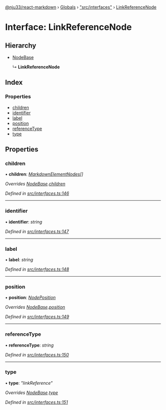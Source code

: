 [@nju33/react-markdown](../README.md) › [Globals](../globals.md) › ["src/interfaces"](../modules/_src_interfaces_.md) › [LinkReferenceNode](_src_interfaces_.linkreferencenode.md)

# Interface: LinkReferenceNode

## Hierarchy

* [NodeBase](_src_interfaces_.nodebase.md)

  ↳ **LinkReferenceNode**

## Index

### Properties

* [children](_src_interfaces_.linkreferencenode.md#children)
* [identifier](_src_interfaces_.linkreferencenode.md#identifier)
* [label](_src_interfaces_.linkreferencenode.md#label)
* [position](_src_interfaces_.linkreferencenode.md#position)
* [referenceType](_src_interfaces_.linkreferencenode.md#referencetype)
* [type](_src_interfaces_.linkreferencenode.md#type)

## Properties

###  children

• **children**: *[MarkdownElementNodes](../modules/_src_interfaces_.md#markdownelementnodes)[]*

*Overrides [NodeBase](_src_interfaces_.nodebase.md).[children](_src_interfaces_.nodebase.md#optional-children)*

*Defined in [src/interfaces.ts:146](https://github.com/nju33/react-markdown/blob/3889a1e/src/interfaces.ts#L146)*

___

###  identifier

• **identifier**: *string*

*Defined in [src/interfaces.ts:147](https://github.com/nju33/react-markdown/blob/3889a1e/src/interfaces.ts#L147)*

___

###  label

• **label**: *string*

*Defined in [src/interfaces.ts:148](https://github.com/nju33/react-markdown/blob/3889a1e/src/interfaces.ts#L148)*

___

###  position

• **position**: *[NodePosition](_src_interfaces_.nodeposition.md)*

*Overrides [NodeBase](_src_interfaces_.nodebase.md).[position](_src_interfaces_.nodebase.md#position)*

*Defined in [src/interfaces.ts:149](https://github.com/nju33/react-markdown/blob/3889a1e/src/interfaces.ts#L149)*

___

###  referenceType

• **referenceType**: *string*

*Defined in [src/interfaces.ts:150](https://github.com/nju33/react-markdown/blob/3889a1e/src/interfaces.ts#L150)*

___

###  type

• **type**: *"linkReference"*

*Overrides [NodeBase](_src_interfaces_.nodebase.md).[type](_src_interfaces_.nodebase.md#type)*

*Defined in [src/interfaces.ts:151](https://github.com/nju33/react-markdown/blob/3889a1e/src/interfaces.ts#L151)*
